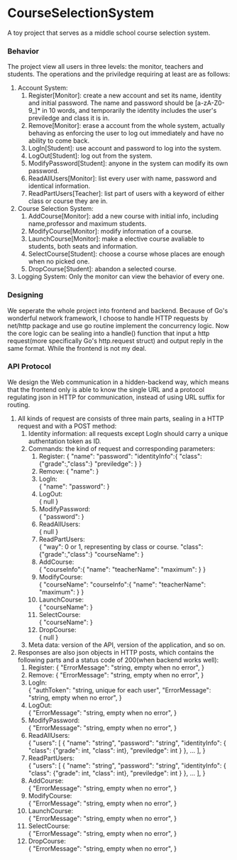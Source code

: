 # CourseSelectionSystem
A toy project that serves as a middle school course selection system.

### Behavior
The project view all users in three levels: the monitor, teachers and students.
The operations and the priviledge requiring at least are as follows:
1. Account System:
   1. Register[Monitor]: create a new account and set its name, identity and initial password. The name and password should be [a-zA-Z0-9_]* in 10 words,
   and temporarily the identity includes the user's previledge and class it is in.
   2. Remove[Monitor]: erase a account from the whole system, actually behaving
   as enforcing the user to log out immediately and have no ability to come back.
   3. LogIn[Student]: use account and password to log into the system.
   4. LogOut[Student]: log out from the system.
   5. ModifyPassword[Student]: anyone in the system can modify its own password.
   6. ReadAllUsers[Monitor]: list every user with name, password and identical information.
   7. ReadPartUsers[Teacher]: list part of users with a keyword of either class or course they are in.  
2. Course Selection System:  
   1. AddCourse[Monitor]: add a new course with initial info, including name,professor and maximum students.
   2. ModifyCourse[Monitor]: modify information of a course.
   3. LaunchCourse[Monitor]: make a elective course avaliable to students, both seats and information.
   4. SelectCourse[Student]: choose a course whose places are enough when no picked one.
   5. DropCourse[Student]: abandon a selected course.
3. Logging System: Only the monitor can view the behavior of every one.

### Designing
We seperate the whole project into frontend and backend. Because of Go's wonderful network framework, I choose to handle HTTP requests by net/http
package and use go routine implement the concurrency logic. Now the core logic
can be sealing into a handle() function that input a http request(more specifically Go's http.request struct) and output reply in the same format.
While the frontend is not my deal.

### API Protocol
We design the Web communication in a hidden-backend way, which means that the frontend only is able to know the single URL and a protocol regulating json in HTTP for communication, instead of using URL suffix for routing.  
1. All kinds of request are consists of three main parts, sealing in a HTTP request and with a POST method:   
   1. Identity information: all requests except LogIn should carry a unique authentation token as ID.
   2. Commands: the kind of request and corresponding parameters:
      1. Register:
      {
         "name":
         "password":
         "identityInfo":{
            "class":{"grade":,"class":}
            "previledge":
         }
      }
      2. Remove:
      {
         "name":
      }
      3. LogIn:   
      {
         "name":
         "password":
      }
      4. LogOut:   
      {
         null
      }
      5. ModifyPassword:   
      {
       "password":
      }
      6. ReadAllUsers:   
      {
         null
      }
      7. ReadPartUsers:   
      {
         "way": 0 or 1, representing by class or course.
         "class":{"grade":,"class":}
         "courseName":
      }
      8. AddCourse:   
      {
         "courseInfo":{
            "name":
            "teacherName":
            "maximum":
         }
      }
      9. ModifyCourse:   
      {
         "courseName":
         "courseInfo":{
            "name":
            "teacherName":
            "maximum":
         }
      }
      10. LaunchCourse:   
      {
         "courseName":
      }
      11. SelectCourse:   
      {
         "courseName":
      }
      12. DropCourse:   
      {
         null
      }  
   3. Meta data: version of the API, version of the application, and so on.
2. Responses are also json objects in HTTP posts, which contains the following parts and a status code of 200(when backend works well):
   1. Register:
      {
         "ErrorMessage": "string, empty when no error",
      }
   2. Remove:
      {
         "ErrorMessage": "string, empty when no error",
      }
   3. LogIn:   
      {
         "authToken": "string, unique for each user",
         "ErrorMessage": "string, empty when no error",
      }
   4. LogOut:   
      {
         "ErrorMessage": "string, empty when no error",
      }
   5. ModifyPassword:   
      {
         "ErrorMessage": "string, empty when no error",
      }
   6. ReadAllUsers:   
      {
         "users": [
            {
               "name": "string",
               "password": "string",
               "identityInfo": {
                  "class": {"grade": int, "class": int},
                  "previledge": int
               }
            },
            ...
         ],
      }
   7. ReadPartUsers:   
      {
         "users": [
            {
               "name": "string",
               "password": "string",
               "identityInfo": {
                  "class": {"grade": int, "class": int},
                  "previledge": int
               }
            },
            ...
         ],
      }
   8. AddCourse:   
      {
         "ErrorMessage": "string, empty when no error",
      }
   9. ModifyCourse:   
      {
         "ErrorMessage": "string, empty when no error",
      }
   10. LaunchCourse:   
      {
         "ErrorMessage": "string, empty when no error",
      }
   11. SelectCourse:   
      {
         "ErrorMessage": "string, empty when no error",
      }
   12. DropCourse:   
      {
         "ErrorMessage": "string, empty when no error",
      } 